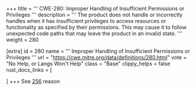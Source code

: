+++
title = '''
CWE-280: Improper Handling of Insufficient Permissions or Privileges
'''
description	= '''
The product does not handle or incorrectly handles when it has insufficient privileges to access resources or functionality as specified by their permissions. This may cause it to follow unexpected code paths that may leave the product in an invalid state.
'''
weight = 280

[extra]
id = 280
name = '''
Improper Handling of Insufficient Permissions or Privileges
'''
url = "https://cwe.mitre.org/data/definitions/280.html"
vote = "No Help, or Langs Won't Help"
class = "Base"
clippy_helps = false
rust_docs_links = [

]
+++
See [256](/cwes/cwe-256) reason
